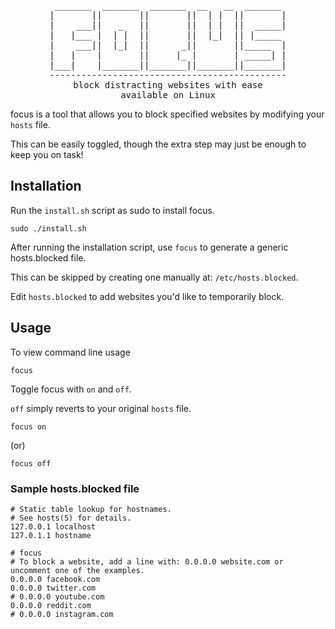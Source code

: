 <div align="center">
<pre>
 _______  _______  _______  __   __  _______ 
|       ||       ||       ||  | |  ||       |
|    ___||   _   ||       ||  | |  ||  _____|
|   |___ |  | |  ||       ||  |_|  || |_____ 
|    ___||  |_|  ||      _||       ||_____  |
|   |    |       ||     |_ |       | _____| |
|___|    |_______||_______||_______||_______|
---------------------------------------------
block distracting websites with ease
available on Linux
</pre>
</div>

focus is a tool that allows you to block specified websites by modifying your `hosts` file. 

This can be easily toggled, though the extra step may just be enough to keep you on task!

## Installation

Run the `install.sh` script as sudo to install focus.

```
sudo ./install.sh
```

After running the installation script, use `focus` to generate a generic hosts.blocked file.

This can be skipped by creating one manually at: `/etc/hosts.blocked`.

Edit `hosts.blocked` to add websites you'd like to temporarily block. 

## Usage
To view command line usage

```
focus
```
Toggle focus with `on` and `off`.

`off` simply reverts to your original `hosts` file.

```
focus on
```

(or)

```
focus off
```

### Sample hosts.blocked file

```
# Static table lookup for hostnames.
# See hosts(5) for details.
127.0.0.1 localhost
127.0.1.1 hostname

# focus
# To block a website, add a line with: 0.0.0.0 website.com or uncomment one of the examples.
0.0.0.0 facebook.com
0.0.0.0 twitter.com
# 0.0.0.0 youtube.com
0.0.0.0 reddit.com
# 0.0.0.0 instagram.com

```
